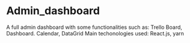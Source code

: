 # Admin_dashboard
A full admin dashboard with some functionalities such as: Trello Board, Dashboard. Calendar, DataGrid
Main techonologies used: React.js, yarn
